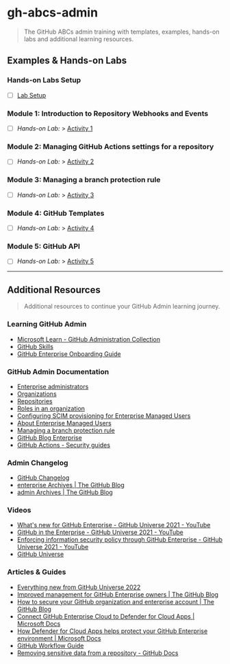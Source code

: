 # gh-abcs-admin
> The GitHub ABCs admin training with templates, examples, hands-on labs and additional learning resources.

## Examples & Hands-on Labs

### Hands-on Labs Setup
- [ ]  [Lab Setup](/labs/setup.md)

### Module 1: Introduction to Repository Webhooks and Events
- [ ]  _Hands-on Lab:_ > [Activity 1](/labs/lab01.md)

### Module 2: Managing GitHub Actions settings for a repository
- [ ]  _Hands-on Lab:_ > [Activity 2](/labs/lab02.md)

### Module 3: Managing a branch protection rule
- [ ]  _Hands-on Lab:_ > [Activity 3](/labs/lab03.md)

### Module 4: GitHub Templates
- [ ]  _Hands-on Lab:_ > [Activity 4](/labs/lab04.md)

### Module 5: GitHub API
- [ ]  _Hands-on Lab:_ > [Activity 5](/labs/lab05.md)

---

## Additional Resources
> Additional resources to continue your GitHub Admin learning journey.

### Learning GitHub Admin
- [Microsoft Learn - GitHub Administration Collection](https://docs.microsoft.com/en-us/users/githubtraining/collections/mom7u1gzjdxw03)
- [GitHub Skills](https://skills.github.com/)
- [GitHub Enterprise Onboarding Guide](https://resources.github.com/getting-started/enterprise/)

### GitHub Admin Documentation
- [Enterprise administrators](https://docs.github.com/en/enterprise-cloud@latest/admin)
- [Organizations](https://docs.github.com/en/enterprise-cloud@latest/organizations)
- [Repositories](https://docs.github.com/en/enterprise-cloud@latest/repositories)
- [Roles in an organization](https://docs.github.com/en/organizations/managing-peoples-access-to-your-organization-with-roles/roles-in-an-organization#permission-levels-for-an-organization)
- [Configuring SCIM provisioning for Enterprise Managed Users](https://docs.github.com/en/enterprise-cloud@latest/admin/identity-and-access-management/using-enterprise-managed-users-and-saml-for-iam/configuring-scim-provisioning-for-enterprise-managed-users)
- [About Enterprise Managed Users](https://docs.github.com/en/enterprise-cloud@latest/admin/identity-and-access-management/using-enterprise-managed-users-for-iam/about-enterprise-managed-users)
- [Managing a branch protection rule](https://docs.github.com/en/repositories/configuring-branches-and-merges-in-your-repository/defining-the-mergeability-of-pull-requests/managing-a-branch-protection-rule)
- [GitHub Blog Enterprise](https://github.blog/category/enterprise/)
- [GitHub Actions - Security guides](https://docs.github.com/en/actions/security-guides)

### Admin Changelog
- [GitHub Changelog](https://github.blog/changelog/)
- [enterprise Archives | The GitHub Blog](https://github.blog/changelog/label/enterprise/)
- [admin Archives | The GitHub Blog](https://github.blog/changelog/label/admin/)

### Videos
- [What's new for GitHub Enterprise - GitHub Universe 2021 - YouTube](https://www.youtube-nocookie.com/embed/ZZviWZgrqhM)
- [GitHub in the Enterprise - GitHub Universe 2021 - YouTube](https://www.youtube.com/watch?v=1-i39RqaxRs)
- [Enforcing information security policy through GitHub Enterprise - GitHub Universe 2021 - YouTube](https://www.youtube-nocookie.com/embed/DCu-ZTT7WTI)
- [GitHub Universe](https://githubuniverse.com/)

### Articles & Guides
- [Everything new from GitHub Universe 2022](https://github.blog/2022-11-09-everything-new-from-github-universe-2022/)
- [Improved management for GitHub Enterprise owners | The GitHub Blog](https://github.blog/2022-03-10-improved-management-github-enterprise-owners/)
- [How to secure your GitHub organization and enterprise account | The GitHub Blog](https://github.blog/2020-07-23-how-to-secure-your-github-organization-and-enterprise-account/)
- [Connect GitHub Enterprise Cloud to Defender for Cloud Apps | Microsoft Docs](https://docs.microsoft.com/en-us/defender-cloud-apps/connect-github-ec)
- [How Defender for Cloud Apps helps protect your GitHub Enterprise environment | Microsoft Docs](https://docs.microsoft.com/en-us/defender-cloud-apps/protect-github)
- [GitHub Workflow Guide](https://github.github.com/services-workflow-guide/#/)
- [Removing sensitive data from a repository - GitHub Docs](https://docs.github.com/en/authentication/keeping-your-account-and-data-secure/removing-sensitive-data-from-a-repository)